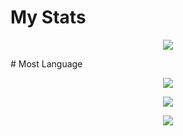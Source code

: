 # My Stats
<p align="center"><a href="#">
  <img src="https://github-readme-stats.vercel.app/api?username=AIPTU3110&show_icons=true&include_all_commits=true&line_height=33&count_private=true&theme=nord" />
</a></p>
# Most Language
<p align="center"><a href="#">
  <img src="https://github-readme-stats.vercel.app/api/top-langs?username=AIPTU3110&langs_count=4&count_private=true&theme=nord" />
</a></p>
<p align="center"><a href="#">
  <img src="https://img.shields.io/badge/-PHP-2e3440?logoColor=81a1c1&logo=PHP" />
</a></p>
<p align="center"><a href="#">
  <img src="https://github-profile-trophy.vercel.app/?username=AIPTU3110&margin-w=28&margin-h=15" />
</p></a></p>
<br><br><br><br>